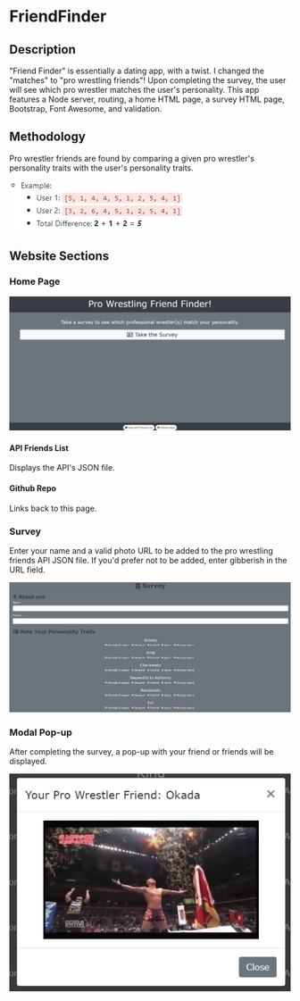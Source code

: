 # FriendFinder

## Description

"Friend Finder" is essentially a dating app, with a twist. I changed the "matches" to "pro wrestling friends"! Upon completing the survey, the user will see which pro wrestler matches the user's personality. This app features a Node server, routing, a home HTML page, a survey HTML page, Bootstrap, Font Awesome, and validation.

## Methodology

Pro wrestler friends are found by comparing a given pro wrestler's personality traits with the user's personality traits.

![Image of comparison](screenshots/comparison.png)

## Website Sections

### Home Page

![Image of home page](screenshots/home.png)

#### API Friends List

Displays the API's JSON file.

#### Github Repo

Links back to this page.

### Survey

Enter your name and a valid photo URL to be added to the pro wrestling friends API JSON file. If you'd prefer not to be added, enter gibberish in the URL field.

![Image of survey](screenshots/survey.png)

### Modal Pop-up

After completing the survey, a pop-up with your friend or friends will be displayed.

![Image of modal](screenshots/modal.png)
